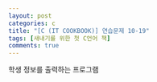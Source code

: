 ```yaml
---
layout: post
categories: c
title: "[C (IT COOKBOOK)] 연습문제 10-19"
tags: [새내기를 위한 첫 C언어 책]
comments: true
---
```


학생 정보를 출력하는 프로그램

<script src="https://gist.github.com/junbly/f03a2d3e81b6ed7a978358b7ad9e6949.js"></script>
